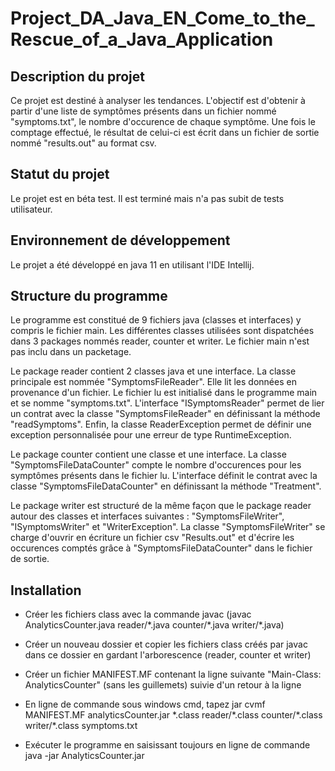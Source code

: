 # Project_DA_Java_EN_Come_to_the_Rescue_of_a_Java_Application

## Description du projet

Ce projet est destiné à analyser les tendances. L'objectif est d'obtenir à partir d'une liste de symptômes présents dans un fichier nommé "symptoms.txt", 
le nombre d'occurence de chaque symptôme. Une fois le comptage effectué, le résultat de celui-ci est écrit dans un fichier de sortie nommé "results.out" au format csv.

## Statut du projet

Le projet est en béta test. Il est terminé mais n'a pas subit de tests utilisateur.

## Environnement de développement

Le projet a été développé en java 11 en utilisant l'IDE Intellij.	

## Structure du programme

Le programme est constitué de 9 fichiers java (classes et interfaces) y compris le fichier main. Les différentes classes utilisées sont dispatchées dans 3 packages nommés reader, counter et writer. Le fichier
main n'est pas inclu dans un packetage.

Le package reader contient 2 classes java et une interface. La classe principale est nommée "SymptomsFileReader". Elle lit les données en provenance d'un fichier. Le fichier lu est initialisé dans le programme main et se nomme "symptoms.txt". L'interface "ISymptomsReader" permet de lier un contrat avec la classe "SymptomsFileReader" en définissant la méthode "readSymptoms". Enfin, la classe ReaderException permet de définir une exception personnalisée pour une erreur de type RuntimeException.

Le package counter contient une classe et une interface. La classe "SymptomsFileDataCounter" compte le nombre d'occurences pour les symptômes présents dans le fichier lu. L'interface définit le contrat avec la classe "SymptomsFileDataCounter" en définissant la méthode "Treatment".

Le package writer est structuré de la même façon que le package reader autour des classes et interfaces suivantes : "SymptomsFileWriter", "ISymptomsWriter" et "WriterException". La classe "SymptomsFileWriter" se charge d'ouvrir en écriture un fichier csv "Results.out" et d'écrire les occurences comptés grâce à "SymptomsFileDataCounter" dans le fichier de sortie.

## Installation

* Créer les fichiers class avec la commande javac (javac AnalyticsCounter.java reader/\*.java counter/\*.java writer/\*.java)

* Créer un nouveau dossier et copier les fichiers class créés par javac dans ce dossier en gardant l'arborescence (reader, counter et writer)

* Créer un fichier MANIFEST.MF contenant la ligne suivante "Main-Class: AnalyticsCounter" (sans les guillemets) suivie d'un retour à la ligne

* En ligne de commande sous windows cmd, tapez jar cvmf MANIFEST.MF analyticsCounter.jar \*.class reader/\*.class counter/\*.class writer/\*.class symptoms.txt

* Exécuter le programme en saisissant toujours en ligne de commande java -jar AnalyticsCounter.jar
